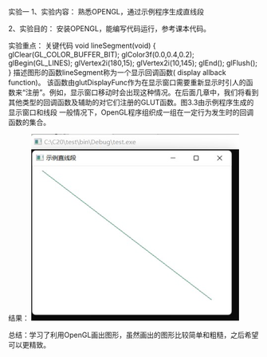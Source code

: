 实验一
1、实验内容：
熟悉OPENGL，通过示例程序生成直线段

2、实验目的：
安装OPENGL，能编写代码运行，参考课本代码。
    
实验重点：
关键代码
void lineSegment(void)
{
    glClear(GL_COLOR_BUFFER_BIT);
    glColor3f(0.0,0.4,0.2);
    glBegin(GL_LINES);
      glVertex2i(180,15);
      glVertex2i(10,145);
    glEnd();
    glFlush();
}
描述图形的函数lineSegment称为一个显示回调函数( display allback function)。 该函数由glutDisplayFunc作为在显示窗口需要重新显示时引人的函数来“注册”。例如，显示窗口移动时会出现这种情况。在后面几章中，我们将看到其他类型的回调函数及辅助的对它们注册的GLUT函数。图3.3由示例程序生成的显示窗口和线段 一般情况下，OpenGL程序组织成一组在一定行为发生时的回调函数的集合。

结果：
![Image text](https://github.com/Bagery001/-/blob/main/%E6%9D%8E%E6%9E%97%E8%94%93-20201050336/work1/%E5%AE%9E%E9%AA%8C1.jpg)

总结：学习了利用OpenGL画出图形，虽然画出的图形比较简单和粗糙，之后希望可以更精致。
